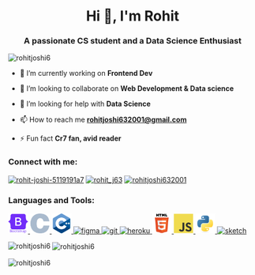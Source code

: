 <h1 align="center">Hi 👋, I'm Rohit</h1>
<h3 align="center">A passionate CS student and a Data Science Enthusiast</h3>

<p align="left"> <img src="https://komarev.com/ghpvc/?username=rohitjoshi6&label=Profile%20views&color=0e75b6&style=flat" alt="rohitjoshi6" /> </p>

- 🔭 I’m currently working on **Frontend Dev**

- 👯 I’m looking to collaborate on **Web Development & Data science**

- 🤝 I’m looking for help with **Data Science**

- 📫 How to reach me **rohitjoshi632001@gmail.com**

- ⚡ Fun fact **Cr7 fan, avid reader**

<h3 align="left">Connect with me:</h3>
<p align="left">
<a href="https://linkedin.com/in/rohit-joshi-5119191a7" target="blank"><img align="center"  src="https://cdn.jsdelivr.net/npm/simple-icons@3.0.1/icons/linkedin.svg" alt="rohit-joshi-5119191a7" height="30" width="40" /></a>
<a href="https://www.codechef.com/users/rohit_j63" target="blank"><img align="center" src="https://cdn.jsdelivr.net/npm/simple-icons@3.1.0/icons/codechef.svg" alt="rohit_j63" height="30" width="40" /></a>
<a href="https://www.hackerrank.com/rohitjoshi632001" target="blank"><img align="center" src="https://cdn.jsdelivr.net/npm/simple-icons@3.0.1/icons/hackerrank.svg" alt="rohitjoshi632001" height="30" width="40" /></a>
</p>

<h3 align="left">Languages and Tools:</h3>
<p align="left"> <a href="https://getbootstrap.com" target="_blank"> <img src="https://raw.githubusercontent.com/devicons/devicon/master/icons/bootstrap/bootstrap-plain-wordmark.svg" alt="bootstrap" width="40" height="40"/> </a> <a href="https://www.cprogramming.com/" target="_blank"> <img src="https://raw.githubusercontent.com/devicons/devicon/master/icons/c/c-original.svg" alt="c" width="40" height="40"/> </a> <a href="https://www.w3schools.com/cpp/" target="_blank"> <img src="https://raw.githubusercontent.com/devicons/devicon/master/icons/cplusplus/cplusplus-original.svg" alt="cplusplus" width="40" height="40"/> </a> <a href="https://www.figma.com/" target="_blank"> <img src="https://www.vectorlogo.zone/logos/figma/figma-icon.svg" alt="figma" width="40" height="40"/> </a> <a href="https://git-scm.com/" target="_blank"> <img src="https://www.vectorlogo.zone/logos/git-scm/git-scm-icon.svg" alt="git" width="40" height="40"/> </a> <a href="https://heroku.com" target="_blank"> <img src="https://www.vectorlogo.zone/logos/heroku/heroku-icon.svg" alt="heroku" width="40" height="40"/> </a> <a href="https://www.w3.org/html/" target="_blank"> <img src="https://raw.githubusercontent.com/devicons/devicon/master/icons/html5/html5-original-wordmark.svg" alt="html5" width="40" height="40"/> </a> <a href="https://developer.mozilla.org/en-US/docs/Web/JavaScript" target="_blank"> <img src="https://raw.githubusercontent.com/devicons/devicon/master/icons/javascript/javascript-original.svg" alt="javascript" width="40" height="40"/> </a> <a href="https://www.python.org" target="_blank"> <img src="https://raw.githubusercontent.com/devicons/devicon/master/icons/python/python-original.svg" alt="python" width="40" height="40"/> </a> <a href="https://www.sketch.com/" target="_blank"> <img src="https://www.vectorlogo.zone/logos/sketchapp/sketchapp-icon.svg" alt="sketch" width="40" height="40"/> </a> </p>

<p><img align="left" src="https://github-readme-stats.vercel.app/api/top-langs?username=rohitjoshi6&show_icons=true&locale=en&layout=compact" alt="rohitjoshi6" /></p>

<p>&nbsp;<img align="center" src="https://github-readme-stats.vercel.app/api?username=rohitjoshi6&show_icons=true&locale=en" alt="rohitjoshi6" /></p>

<p><img align="center" src="https://github-readme-streak-stats.herokuapp.com/?user=rohitjoshi6&" alt="rohitjoshi6" /></p>
